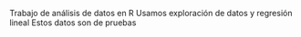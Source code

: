 Trabajo de análisis de datos en R
Usamos exploración de datos y regresión lineal
Estos datos son de pruebas
